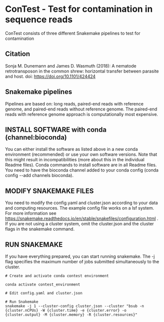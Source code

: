 # ConTest - Test for contamination in sequence reads

ConTest consists of three different Snakemake pipelines to test for contamination


## Citation 

Sonja M. Dunemann and James D. Wasmuth (2018): A nematode retrotransposon in the common shrew: horizontal transfer between parasite and host. doi: https://doi.org/10.1101/424424 


## Snakemake pipelines

Pipelines are based on: long reads, paired-end reads with reference genome, and paired-end reads without reference genome. The paired-end reads with reference genome approach is computationally most expensive. 


## INSTALL SOFTWARE with conda (channel:bioconda) 

You can either install the software as listed above in a new conda environment (recommended) or use your own software versions. Note that this might result in incompatibilities (more about this in the individual Readme files). Conda commands to install software are in all Readme files. You need to have the bioconda channel added to your conda config (conda config --add channels bioconda). 



## MODIFY SNAKEMAKE FILES

You need to modify the config.yaml and cluster.json according to your data and computing resources. The example config file works on a lsf system. For more information see https://snakemake.readthedocs.io/en/stable/snakefiles/configuration.html . If you are not using a cluster system, omit the cluster.json and the cluster flags in the snakemake command.



## RUN SNAKEMAKE

If you have everything prepared, you can start running snakemake. The -j flag specifies the maximum number of jobs submitted simultaneously to the cluster. 


```
# Create and activate conda contest environment 

conda activate contest_environment

# Edit config.yaml and cluster.json

# Run Snakemake
snakemake -j 1 --cluster-config cluster.json --cluster "bsub -n {cluster.nCPUs} -W {cluster.time} -e {cluster.error} -o {cluster.output} -M {cluster.memory} -R {cluster.resources}"
``` 


